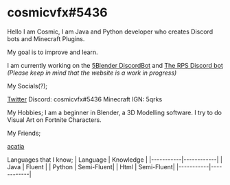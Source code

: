 # cosmicvfx#5436

Hello I am Cosmic, I am Java and Python developer who creates Discord bots and Minecraft Plugins.

My goal is to improve and learn.

I am currently working on the [5Blender DiscordBot](https://github.com/cosmic-vfx/5BlenderJDABot) and [The RPS Discord bot](https://rpswebsite.herokuapp.com) *(Please keep in mind that the website is a work in progress)*

My Socials(?);

[Twitter](https://twitter.com/CosmicVFX_)
Discord: cosmicvfx#5436
Minecraft IGN: 5qrks

My Hobbies;
I am a beginner in Blender, a 3D Modelling software. I try to do Visual Art on Fortnite Characters.

My Friends;

[acatia](https://github.com/acatiadroid)

Languages that I know;
| Language  | Knowledge  |
|-----------|------------|
| Java      | Fluent     |
| Python    | Semi-Fluent|
| Html      | Semi-Fluent|
|-----------|------------|
